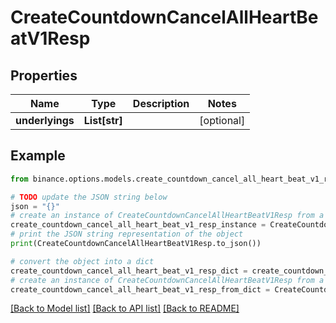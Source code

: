 # CreateCountdownCancelAllHeartBeatV1Resp


## Properties

Name | Type | Description | Notes
------------ | ------------- | ------------- | -------------
**underlyings** | **List[str]** |  | [optional] 

## Example

```python
from binance.options.models.create_countdown_cancel_all_heart_beat_v1_resp import CreateCountdownCancelAllHeartBeatV1Resp

# TODO update the JSON string below
json = "{}"
# create an instance of CreateCountdownCancelAllHeartBeatV1Resp from a JSON string
create_countdown_cancel_all_heart_beat_v1_resp_instance = CreateCountdownCancelAllHeartBeatV1Resp.from_json(json)
# print the JSON string representation of the object
print(CreateCountdownCancelAllHeartBeatV1Resp.to_json())

# convert the object into a dict
create_countdown_cancel_all_heart_beat_v1_resp_dict = create_countdown_cancel_all_heart_beat_v1_resp_instance.to_dict()
# create an instance of CreateCountdownCancelAllHeartBeatV1Resp from a dict
create_countdown_cancel_all_heart_beat_v1_resp_from_dict = CreateCountdownCancelAllHeartBeatV1Resp.from_dict(create_countdown_cancel_all_heart_beat_v1_resp_dict)
```
[[Back to Model list]](../README.md#documentation-for-models) [[Back to API list]](../README.md#documentation-for-api-endpoints) [[Back to README]](../README.md)


